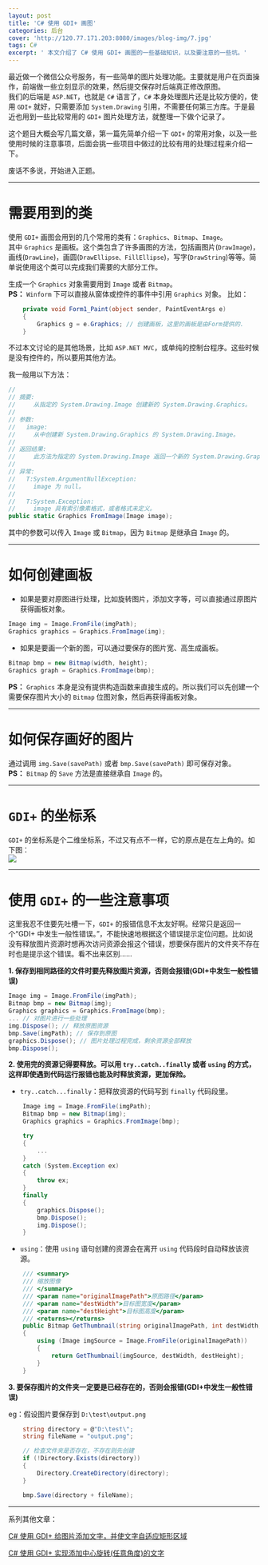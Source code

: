```yaml
---
layout: post
title: 'C# 使用 GDI+ 画图'
categories: 后台
cover: 'http://120.77.171.203:8080/images/blog-img/7.jpg'
tags: C#
excerpt: ' 本文介绍了 C# 使用 GDI+ 画图的一些基础知识，以及要注意的一些坑。'
---
```


最近做一个微信公众号服务，有一些简单的图片处理功能。主要就是用户在页面操作，前端做一些立刻显示的效果，然后提交保存时后端真正修改原图。   
我们的后端是 `ASP.NET`，也就是 `C#` 语言了，`C#` 本身处理图片还是比较方便的，使用 `GDI+` 就好，只需要添加 `System.Drawing` 引用，不需要任何第三方库。于是最近也用到一些比较常用的 `GDI+` 图片处理方法，就整理一下做个记录了。

这个题目大概会写几篇文章，第一篇先简单介绍一下 `GDI+` 的常用对象，以及一些使用时候的注意事项，后面会挑一些项目中做过的比较有用的处理过程来介绍一下。

废话不多说，开始进入正题。

---

# 需要用到的类

使用 `GDI+` 画图会用到的几个常用的类有：`Graphics`、`Bitmap`、`Image`。  
其中 `Graphics` 是画板。这个类包含了许多画图的方法，包括画图片(`DrawImage`)，画线(`DrawLine`)，画圆(`DrawEllipse、FillEllipse`)，写字(`DrawString`)等等。简单说使用这个类可以完成我们需要的大部分工作。 

生成一个 `Graphics` 对象需要用到 `Image` 或者 `Bitmap`。  
**PS：** `Winform` 下可以直接从窗体或控件的事件中引用 `Graphics` 对象。
比如：
```csharp
    private void Form1_Paint(object sender, PaintEventArgs e)
    {
        Graphics g = e.Graphics; // 创建画板，这里的画板是由Form提供的.
    }
```

不过本文讨论的是其他场景，比如 `ASP.NET MVC`，或单纯的控制台程序。这些时候是没有控件的，所以要用其他方法。  

我一般用以下方法：
```csharp
//
// 摘要:
//     从指定的 System.Drawing.Image 创建新的 System.Drawing.Graphics。
//
// 参数:
//   image:
//     从中创建新 System.Drawing.Graphics 的 System.Drawing.Image。
//
// 返回结果:
//     此方法为指定的 System.Drawing.Image 返回一个新的 System.Drawing.Graphics。
//
// 异常:
//   T:System.ArgumentNullException:
//     image 为 null。
//
//   T:System.Exception:
//     image 具有索引像素格式，或者格式未定义。
public static Graphics FromImage(Image image);
```
其中的参数可以传入 `Image` 或 `Bitmap`，因为 `Bitmap` 是继承自 `Image` 的。

---

# 如何创建画板

- 如果是要对原图进行处理，比如旋转图片，添加文字等，可以直接通过原图片获得画板对象。
```csharp
Image img = Image.FromFile(imgPath);
Graphics graphics = Graphics.FromImage(img);
```

- 如果是要画一个新的图，可以通过要保存的图片宽、高生成画板。
```csharp
Bitmap bmp = new Bitmap(width, height);
Graphics graph = Graphics.FromImage(bmp);
```
**PS：** `Graphics` 本身是没有提供构造函数来直接生成的。所以我们可以先创建一个需要保存图片大小的 `Bitmap` 位图对象，然后再获得画板对象。

---

# 如何保存画好的图片
通过调用 `img.Save(savePath)` 或者 `bmp.Save(savePath)` 即可保存对象。  
**PS：** `Bitmap` 的 `Save` 方法是直接继承自 `Image` 的。

---

# `GDI+` 的坐标系
`GDI+` 的坐标系是个二维坐标系，不过又有点不一样，它的原点是在左上角的。如下图：  
![](http://120.77.171.203:8080/images/blog-img/8.png)

---

# 使用 `GDI+` 的一些注意事项

这里我忍不住要先吐槽一下，`GDI+` 的报错信息不太友好啊。经常只是返回一个“GDI+ 中发生一般性错误。”，不能快速地根据这个错误提示定位问题。比如说没有释放图片资源时想再次访问资源会报这个错误，想要保存图片的文件夹不存在时也是提示这个错误。看不出来区别……

**1. 保存到相同路径的文件时要先释放图片资源，否则会报错(GDI+中发生一般性错误)**
```csharp
Image img = Image.FromFile(imgPath);
Bitmap bmp = new Bitmap(img);
Graphics graphics = Graphics.FromImage(bmp);
... // 对图片进行一些处理
img.Dispose(); // 释放原图资源
bmp.Save(imgPath); // 保存到原图
graphics.Dispose(); // 图片处理过程完成，剩余资源全部释放
bmp.Dispose();
```

**2. 使用完的资源记得要释放。可以用 `try..catch..finally` 或者 `using` 的方式，这样即使遇到代码运行报错也能及时释放资源，更加保险。**

- `try..catch...finally`：把释放资源的代码写到 `finally` 代码段里。
```csharp
    Image img = Image.FromFile(imgPath);
    Bitmap bmp = new Bitmap(img);
    Graphics graphics = Graphics.FromImage(bmp);

    try
    {
        ...
    }
    catch (System.Exception ex)
    {
        throw ex;
    }
    finally
    {
        graphics.Dispose();
        bmp.Dispose();
        img.Dispose();
    }
```

- `using`：使用 `using` 语句创建的资源会在离开 `using` 代码段时自动释放该资源。
```csharp
    /// <summary>
    /// 缩放图像
    /// </summary>
    /// <param name="originalImagePath">原图路径</param>
    /// <param name="destWidth">目标图宽度</param>
    /// <param name="destHeight">目标图高度</param>
    /// <returns></returns>
    public Bitmap GetThumbnail(string originalImagePath, int destWidth, int destHeight)
    {
        using (Image imgSource = Image.FromFile(originalImagePath))
        {
            return GetThumbnail(imgSource, destWidth, destHeight);
        }
    }
```

**3. 要保存图片的文件夹一定要是已经存在的，否则会报错(GDI+中发生一般性错误)**

eg：假设图片要保存到 `D:\test\output.png`
```csharp
    string directory = @"D:\test\";
    string fileName = "output.png";

    // 检查文件夹是否存在，不存在则先创建
    if (!Directory.Exists(directory))
    {
        Directory.CreateDirectory(directory);
    }

    bmp.Save(directory + fileName);
```

---

系列其他文章：

[C# 使用 GDI+ 给图片添加文字，并使文字自适应矩形区域](https://dandelion-drq.github.io/2018/04/07/csharp_use_gdiplus_to_add_text.html)

[C# 使用 GDI+ 实现添加中心旋转(任意角度)的文字](https://dandelion-drq.github.io/2018/04/09/csharp_use_gdiplus_to_rotate_text.html)